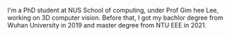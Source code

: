 I'm a PhD student at NUS School of computing, under Prof Gim hee Lee, working on 3D computer vision. Before that, I got my bachlor degree from Wuhan University in 2019 and master degree from NTU EEE in 2021.
